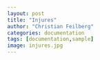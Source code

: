 ```yaml
---
layout: post
title: "Injures"
author: "Christian Feilberg"
categories: documentation
tags: [documentation,sample]
image: injures.jpg
---
```



